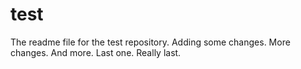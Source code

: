# test
The readme file for the test repository.
Adding some changes.
More changes.
And more.
Last one.
Really last.